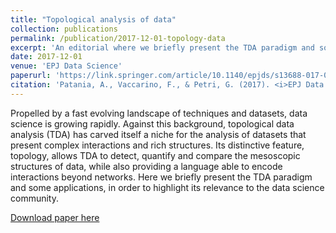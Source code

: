 ```yaml
---
title: "Topological analysis of data"
collection: publications
permalink: /publication/2017-12-01-topology-data
excerpt: 'An editorial where we briefly present the TDA paradigm and some applications, in order to highlight its relevance to the data science community.'
date: 2017-12-01
venue: 'EPJ Data Science'
paperurl: 'https://link.springer.com/article/10.1140/epjds/s13688-017-0104-x'
citation: 'Patania, A., Vaccarino, F., & Petri, G. (2017). <i>EPJ Data Science</i>. 6(1), 7.'
---
```

Propelled by a fast evolving landscape of techniques and datasets, data science is growing rapidly. Against this background, topological data analysis (TDA) has carved itself a niche for the analysis of datasets that present complex interactions and rich structures. Its distinctive feature, topology, allows TDA to detect, quantify and compare the mesoscopic structures of data, while also providing a language able to encode interactions beyond networks. Here we briefly present the TDA paradigm and some applications, in order to highlight its relevance to the data science community.

[Download paper here](https://link.springer.com/article/10.1140/epjds/s13688-017-0104-x)
